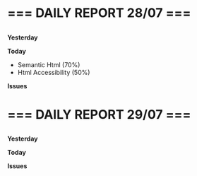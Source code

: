 # === DAILY REPORT 28/07 ===

##

**Yesterday**

**Today**
- Semantic Html (70%)
- Html Accessibility (50%)



**Issues**

# === DAILY REPORT 29/07 ===

##

**Yesterday**

**Today**

**Issues**